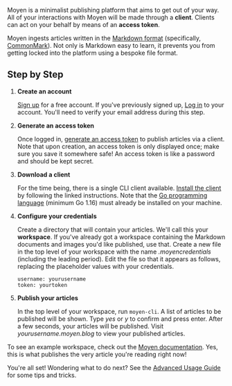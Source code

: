 Moyen is a minimalist publishing platform that aims to get out of your way. All of your interactions with Moyen will be made through a **client**. Clients can act on your behalf by means of an **access token**.

Moyen ingests articles written in the [Markdown format](https://en.wikipedia.org/wiki/Markdown) (specifically, [CommonMark](https://commonmark.org)). Not only is Markdown easy to learn, it prevents you from getting locked into the platform using a bespoke file format.

## Step by Step

1. **Create an account**

    [Sign up](/signup) for a free account. If you've previously signed up, [Log in](/login) to your account. You'll need to verify your email address during this step.

1. **Generate an access token**

    Once logged in, [generate an access token](/token) to publish articles via a client. Note that upon creation, an access token is only displayed once; make sure you save it somewhere safe! An access token is like a password and should be kept secret.

1. **Download a client**

    For the time being, there is a single CLI client available. [Install the client](https://github.com/moyen-blog/client-go) by following the linked instructions. Note that the [Go programming language](https://golang.org/) (minimum Go 1.16) must already be installed on your machine.

1. **Configure your credentials**

    Create a directory that will contain your articles. We'll call this your **workspace**. If you've already got a workspace containing the Markdown documents and images you'd like published, use that. Create a new file in the top level of your workspace with the name *.moyencredentials* (including the leading period). Edit the file so that it appears as follows, replacing the placeholder values with your credentials.

    ```
    username: yourusername
    token: yourtoken
    ```

1. **Publish your articles**

    In the top level of your workspace, run `moyen-cli`. A list of articles to be published will be shown. Type *yes* or *y* to confirm and press enter. After a few seconds, your articles will be published. Visit *yourusername.moyen.blog* to view your published articles.

To see an example workspace, check out the [Moyen documentation](https://github.com/moyen-blog/moyen-documentation). Yes, this is what publishes the very article you're reading right now!

You're all set! Wondering what to do next? See the [Advanced Usage Guide](</Advanced Usage.md>) for some tips and tricks.

